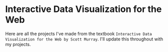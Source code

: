 # Interactive Data Visualization for the Web

Here are all the projects I've made from the textbook `Interactive Data Visualization for the Web by Scott Murray`. I'll update this throughout with my projects.
